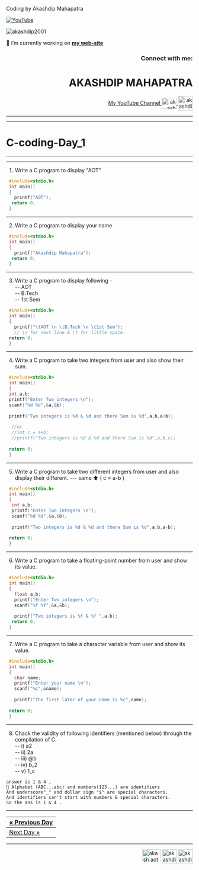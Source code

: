 Coding by Akashdip Mahapatra

[![YouTube](https://yt3.ggpht.com/7tPHyFi7-QyTnhpc484ZzTuRp0fZSY-CUuykvzuKdKYIwt0fmw98SWMqwRy_7pZ6LQzEYJlvXA=s88-c-k-c0x00ffffff-no-rj-mo)](https://www.youtube.com/channel/UCxvmp634YDc41xCWOdvWqoQ)

<p align="left"> <img src="https://komarev.com/ghpvc/?username=akashdip2001&label=Profile%20views&color=0e75b6&style=flat" alt="akashdip2001" /> </p>

 🔭 I’m currently working on [**my web-site**](https://akashdip2001.github.io/linktree/)
 <h3 align="right">Connect with me:</h3>
 
<h1 align="right">AKASHDIP MAHAPATRA</h1>
<p align="right">
<a href="https://www.youtube.com/c/akash aot" target="blank">My YouTube Channel <img align="center" src="https://user-images.githubusercontent.com/81384987/209952974-0163b04e-ccae-4be5-844a-075ef85c43d2.png" alt="akash aot" height="30" width="40" /> </a>
<a href="https://akashdip2001.github.io/linktree/" target="blank"><img align="center" src="https://user-images.githubusercontent.com/81384987/209952833-314ab313-7120-4755-b65c-b573098387b3.png" alt="akashdip-mahapatra-330687204" height="40" width="40" /> </a>
</p>

---
---
# C-coding-Day_1
---

---
1) Write a C program to display "AOT"
```c
 #include<stdio.h>
 int main()
 {
   printf("AOT");
  return 0;
 }
 ```
 ---
 2) Write a C program to display your name
 ```c
  #include<stduo.h>
  int main()
  {
    printf("Akashdip Mahapatra");
   return 0;
  }
```
---
3) Write a C program to display following - <br/>
  -- AOT <br/>
  -- B.Tech <br/>
  -- 1st Sem <br/>
```c
 #include<stdio.h>
 int main()
 {
   printf("\tAOT \n \tB.Tech \n \t1st Sem"); 
   // \n for next line & \t for little space.
 return 0;
 }
```
---
4) Write a C program to take two integers from user and also show their sum.   
```c
 #include<stdio.h>
 int main()
 {
 int a,b;
 printf("Enter Two integers \n");
 scanf("%d %d",&a,&b);
   
 printf("Two integers is %d & %d and there Sum is %d",a,b,a+b);
       
  //or
  //int c = a+b;
  //printf("Two integers is %d & %d and there Sum is %d",a,b,c);
       
 return 0;
 }
```
---
5) Write a C program to take two different integers from user and also display their different. --- same ⬆️ ( c = a-b )
```c
 #include<stdio.h>
 int main()
 {
  int a,b;
  printf("Enter Two integers \n");
  scanf("%d %d",&a,&b);
   
  printf("Two integers is %d & %d and there Sum is %d",a,b,a-b);
       
 return 0;
 }
```
---
6) Write a C program to take a floating-point number from user and show its value.
```c
 #include<stdio.h>
 int main()
 {
   float a,b;
   printf("Enter Two integers \n");
   scanf("%f %f",&a,&b);
 
   printf("Two integers is %f & %f ",a,b);
  return 0;
 }
```
---
7) Write a C program to take a character variable from user and show its value.
```c
 #include<stdio.h>
 int main()
 {
   char name;
   printf("Enter your name \n");
   scanf("%c",&name);
       
   printf("The first later of your name is %c",name);
              
 return 0;
 }
```
---
8) Chack the validity of following identifiers (mentioned below) through the compilation of C. <br/>
      -- i)   a2 <br/>
      -- ii)  2a <br/>
      -- iii) @b <br/>
      -- iv)  b_2 <br/>
      -- v)   1_c <br/>
```
answer is 1 & 4 , 
🌿 Alphabet (ABC...abc) and numbers(123...) are identifiers 
And underscore"_" and dollar sign "$" are special characters. 
And identifiers can't start with numbers & special characters.
So the ans is 1 & 4 .
```
---

| <a href="https://www.youtube.com/c/akash aot" class="previous">&laquo; Previous Day</a> <br/> |
|--------------------------------------------------------------------------------------|
| <a href="https://akashdip2001.github.io/C-coding-Day_2/" class="next">Next Day &raquo;</a> |

---
 <a href="https://akashdip2001.github.io/linktree/" target="blank"><img align="right" src="https://yt3.ggpht.com/7tPHyFi7-QyTnhpc484ZzTuRp0fZSY-CUuykvzuKdKYIwt0fmw98SWMqwRy_7pZ6LQzEYJlvXA=s88-c-k-c0x00ffffff-no-rj-mo" alt="akashdip2001" height="40" width="40" /></a>
<a href="https://linkedin.com/in/akashdip-mahapatra-330687204" target="blank"><img align="right" src="https://user-images.githubusercontent.com/81384987/209952833-314ab313-7120-4755-b65c-b573098387b3.png" alt="akashdip-mahapatra-330687204" height="40" width="40" /></a>
<a href="https://www.youtube.com/c/akash aot" target="blank"><img align="right" src="https://user-images.githubusercontent.com/81384987/209952974-0163b04e-ccae-4be5-844a-075ef85c43d2.png" alt="akash aot" height="35" width="50" /></a>
